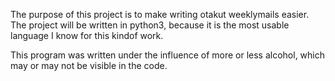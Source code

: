 The purpose of this project is to make writing otakut weeklymails easier.
The project will be written in python3, because it is the most usable language I know for this kindof work.

This program was written under the influence of more or less alcohol, which may or may not be visible in the code.

